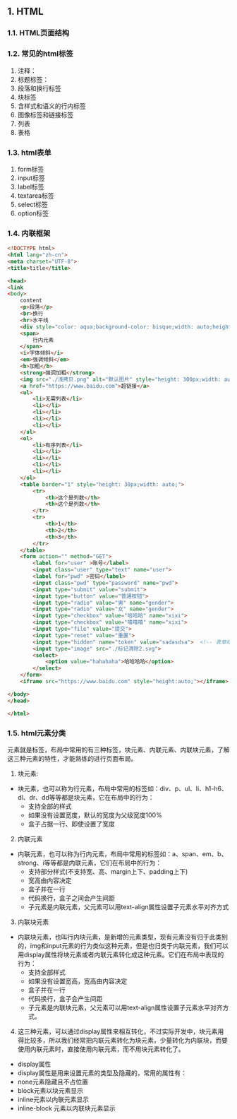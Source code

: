 ## 1. HTML

### 1.1. HTML页面结构

### 1.2. 常见的html标签

1. 注释：<!--->
2. 标题标签：
3. 段落和换行标签
4. 块标签
5. 含样式和语义的行内标签
6. 图像标签和链接标签
7. 列表
8. 表格

### 1.3. html表单

1. form标签
2. input标签
3. label标签
4. textarea标签
5. select标签
6. option标签

### 1.4. 内联框架

```html
<!DOCTYPE html>
<html lang="zh-cn">
<meta charset="UTF-8">
<title>title</title>

<head>
<link
<body>
    content
    <p>段落</p>
    <br>换行
    <hr>水平线
    <div style="color: aqua;background-color: bisque;width: auto;height: 300px;">块标签</div>
    <span>
        行内元素
    </span>
    <i>字体倾斜</i>
    <em>强调倾斜</em>
    <b>加粗</b>
    <strong>强调加粗</strong>
    <img src="./浅拷贝.png" alt="默认图片" style="height: 300px;width: auto;">
    <a href="https://www.baidu.com">超链接</a>
    <ul>
        <li>无需列表</li>
        <li></li>
        <li></li>
        <li></li>
        <li></li>
    </ul>
    <ol>
        <li>有序列表</li>
        <li></li>
        <li></li>
        <li></li>
        <li></li>
    </ol>
    <table border="1" style="height: 30px;width: auto;">
        <tr>
            <th>这个是列数</th>
            <th>这个是列数</th>
        </tr>
        <tr>
            <th>1</th>
            <th>2</th>
            <th>3</th>
        </tr>
    </table>
    <form action="" method="GET">
        <label for="user" >账号</label>
        <input class="user" type="text" name="user">
        <label for="pwd" >密码</label>
        <input class="pwd" type="password" name="pwd">
        <input type="submit" value="submit">
        <input type="button" value="普通按钮">
        <input type="radio" value="男" name="gender">
        <input type="radio" value="女" name="gender">
        <input type="checkbox" value="哈哈哈" name="xixi">
        <input type="checkbox" value="嘻嘻嘻" name="xixi">
        <input type="file" value="提交">
        <input type="reset" value="重置">
        <input type="hidden" name="token" value="sadasdsa">  <!-- 表单域 储存值-->
        <input type="image" src="./标记清除2.svg">
        <select>
            <option value="hahahaha">哈哈哈哈</option>
        </select>
    </form>
    <iframe src="https://www.baidu.com" style="height:auto;"></iframe>

</body>
</head>

</html>
```

### 1.5. html元素分类

元素就是标签，布局中常用的有三种标签，块元素、内联元素、内联块元素，了解这三种元素的特性，才能熟练的进行页面布局。

1. 块元素:
- 块元素，也可以称为行元素，布局中常用的标签如：div、p、ul、li、h1-h6、dl、dr、dd等等都是块元素，它在布局中的行为：
    - 支持全部的样式
    - 如果没有设置宽度，默认的宽度为父级宽度100%
    - 盒子占据一行、即使设置了宽度

2. 内联元素
- 内联元素，也可以称为行内元素，布局中常用的标签如：a、span、em、b、strong、i等等都是内联元素，它们在布局中的行为：
    - 支持部分样式(不支持宽、高、margin上下、padding上下)
    - 宽高由内容决定
    - 盒子并在一行
    - 代码换行，盒子之间会产生间距
    - 子元素是内联元素，父元素可以用text-align属性设置子元素水平对齐方式

3. 内联块元素
- 内联块元素，也叫行内块元素，是新增的元素类型，现有元素没有归于此类别的，img和input元素的行为类似这种元素，但是也归类于内联元素，我们可以用display属性将块元素或者内联元素转化成这种元素。它们在布局中表现的行为：
    - 支持全部样式
    - 如果没有设置宽高，宽高由内容决定
    - 盒子并在一行
    - 代码换行，盒子会产生间距
    - 子元素是内联块元素，父元素可以用text-align属性设置子元素水平对齐方式。

4. 这三种元素，可以通过display属性来相互转化，不过实际开发中，块元素用得比较多，所以我们经常把内联元素转化为块元素，少量转化为内联块，而要使用内联元素时，直接使用内联元素，而不用块元素转化了。

- display属性
- display属性是用来设置元素的类型及隐藏的，常用的属性有：
- none元素隐藏且不占位置
- block元素以块元素显示
- inline元素以内联元素显示
- inline-block 元素以内联块元素显示

